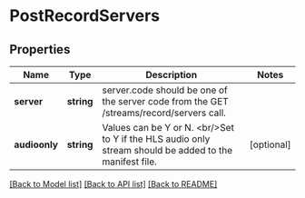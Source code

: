 # PostRecordServers

## Properties
Name | Type | Description | Notes
------------ | ------------- | ------------- | -------------
**server** | **string** | server.code should be one of the server code from the GET /streams/record/servers call. | 
**audioonly** | **string** | Values can be Y or N. &lt;br/&gt;Set to Y if the HLS audio only stream should be added to the manifest file. | [optional] 

[[Back to Model list]](../README.md#documentation-for-models) [[Back to API list]](../README.md#documentation-for-api-endpoints) [[Back to README]](../README.md)

